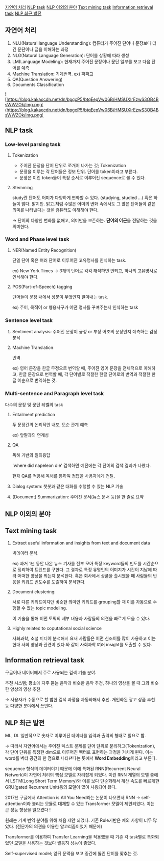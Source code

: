 [자연어 처리](#자연어-처리)
[NLP task](#nlp-task)
[NLP 이외의 분야](#nlp-이외의-분야)
[Text mining task](#text-mining-task)
[Information retrieval task](#information-retrieval-task)
[NLP 최근 발전](#nlp-최근-발전)

## 자연어 처리

1. NLU(Natural language Understanding): 컴퓨터가 주어진 단어나 문장보다 더 긴 문단이나 글을 이해하는 과정
2. NLG(Natural Language Generation): 단어를 상황에 따라 생성
3. LM(Language Modeling): 현재까지 주어진 문장이나 문단 일부를 보고 다음 단어를 예측
4. Machine Translation: 기계번역. ex) 파파고
5. QA(Question Answering)
6. Documents Classification

![https://blog.kakaocdn.net/dn/bpgcP5/btqEepVw06B/HMSUXIrEzwS3OB4BsWWZOk/img.png](https://blog.kakaocdn.net/dn/bpgcP5/btqEepVw06B/HMSUXIrEzwS3OB4BsWWZOk/img.png)

## NLP task

### Low-level parsing task

1. Tokenization
    - 주어진 문장을 단어 단위로 쪼개어 나가는 것; Tokenization
    - 문장을 이루는 각 단어들은 정보 단위. 단어를 token이라고 부른다.
    - 문장은 이런 token들이 특정 순서로 이루어진 sequence로 볼 수 있다.
2. Stemming

    study란 단어도 어미가 다양하게 변화할 수 있다. (studying, studied ...) 혹은 하늘이 맑다. 맑지만. 맑고.처럼 수많은 어미의 변화 속에서도 그 많은 단어들이 같은 의미를 나타낸다는 것을 컴퓨터도 이해해야 한다.

    → 단어의 다양한 변화를 없애고, 의미만을 보존하는. **단어의 어근**을 전달하는 것을 의미한다.

### Word and Phase level task

1. NER(Named Entity Recognition)

    단일 단어 혹은 여러 단어로 이루어진 고유명사를 인식하는 task.

    ex) New York Times → 3개의 단어로 각각 해석하면 안되고, 하나의 고유명사로 인식해야 한다.

2. POS(Part-of-Speech) tagging

    단어들이 문장 내에서 성분이 무엇인지 알아내는 task.

    ex) 주어, 목적어 or 형용사구가 어떤 명사를 꾸며주는지 인식하는 task

### Sentence level task

1. Sentiment analysis: 주어진 문장이 긍정  or 부정 어조의 문장인지 예측하는 감정 분석
2. Machine Translation

    번역.

    ex) 영어 문장을 한글 무정으로 번역할 때, 주어진 영어 문장을 전체적으로 이해하고, 한글 문장으로 번역할 때, 각 단어별로 적절한 한글 단어로의 번역과 적절한 한글 어순으로 번역하는 것.

### Multi-sentence and Paragraph level task

다수의 문장 및 문단 레벨의 task

1. Entailment prediction

    두 문장간의 논리적인 내포, 모순 관계 예측

    ex) 앞말과의 연계성

2. QA

    독해 기반의 질의응답

    'where did napeleon die' 검색하면 예전에는 각 단어의 검색 결과가 나왔다.

    현재 QA를 적용해 독해를 통하여 정답을 사용자에게 전달.

3. Dialog system: 챗봇과 같은 대화를 수행할 수 있는 NLP 기술
4. (Document) Summarization: 주어진 문서(뉴스 문서 등)을 한 줄로 요약

## NLP 이외의 분야

## Text mining task

1. Extract useful information and insights from text and document data

    빅데이터 분석.

    ex) 과거 1년 동안 나온 뉴스 기사를 전부 모아 특정 keyword들의 빈도를 시간순으로 정리하여 트렌드를 구한다. 그 결과로 특정 유명인의 이미지가 시간이 지남에 따라 어떠한 양상을 띄는지 분석한다. 혹은 회사에서 상품을 출시했을 때 사람들의 반응을 키워드 빈도수를 도출하여 분석한다.

2. Document clustering

    서로 다른 키워드이지만 비슷한 의미인 키워드를 grouping할 때 이를 자동으로 수행할 수 있는 topic modeling.

    이 기술을 통해 어떤 토픽의 세부 내용과 사람들의 의견을 빠르게 모을 수 있다.

3. Highly related to coputational social science

    사화과학, 소셜 미디어 분석해서 요새 사람들은 어떤 신조어를 많이 사용하고 이는 현대 사회 양상과 관련이 있다.와 같이 사회과학 여러 insight를 도출할 수 있다.

## Information retrieval task

구글이나 네이버에서 주로 사용되는 검색 기술 분야.

추천 시스템; 평소에 자주 듣는 음악과 비슷한 음악 추천, 하나의 영상을 볼 때 그와 비슷한 양상의 영상 추천.

→ 사용자가 수동으로 할 법한 검색 과정을 자동화해서 추천. 개인화된 광고 상품 추천 등 다양한 분야에서 쓰인다.

## NLP 최근 발전

ML, DL 일반적으로 숫자로 이루어진 데이터를 입력과 출력의 형태로 필요로 함.

→ 따라서 자연어에서는 주어진 텍스트 문제를 단어 단위로 분리하고(Tokenization), 각 단어 단위를 특정한 dim으로 이루어진 벡터로 표현하는 과정을 거치게 된다. 이는 word를 벡터 공간의 한 점으로 나타낸다는 뜻에서 **Word Embedding**이라고 부른다.

sequence 형식의 데이터이기 때문에 이에 특화된 RNN(Recurrent Neural Network)이 자연어 처리의 핵심 모델로 자리잡게 되었다. 이런 RNN 계열의 모델 중에서 LSTM(Long Short Term Memory)와 이를 보다 단순화해서 계산 속도를 빠르게한 GRU(gated Recurrent Unit)등의 모델이 많이 사용되어 왔다.

2017년 구글에서 Attention is All You Need라는 논문이 나오면서 RNN → self-attention이라 불리는 모듈로 대체할 수 있는 Transformer 모델이 제안되었다. 이는 큰 성능 향상을 일으켰다 !

원래는  기계 번역 분야를 위해 처음 제안 되었다. 기존 Rule기반은 예외 사항이 너무 많았다. (전문가의 의견을 이용한 알고리즘이었기 때문에)

Transformer를 이용하여 Transfer Learning을 적용했을 때 기존 각 task별로 특화되었던 모델을 사용하는 것보다 월등히 성능이 좋았다.

Self-supervised model; 앞뒤 문맥을 보고 중간에 뚫린 단어를 맞추는 것.
